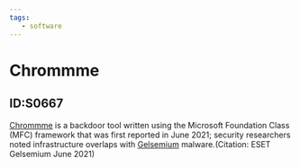 ```yaml
---
tags:
   - software
---
```

# Chrommme
## ID:S0667
[Chrommme](software/S0667) is a backdoor tool written using the Microsoft Foundation Class (MFC) framework that was first reported in June 2021; security researchers noted infrastructure overlaps with [Gelsemium](software/S0666) malware.(Citation: ESET Gelsemium June 2021)
